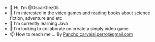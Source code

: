 - 👋 Hi, I’m @OscarGlez05
- 👀 I’m interested in the video games and reading books about science fiction, adventure and etc
- 🌱 I’m currently learning Java
- 💞️ I’m looking to collaborate on create a simply video game 
- 📫 How to reach me ... By Pancho.carvajal.perro@gmail.com

<!---
OscarGlez05/OscarGlez05 is a ✨ special ✨ repository because its `README.md` (this file) appears on your GitHub profile.
You can click the Preview link to take a look at your changes.
--->

